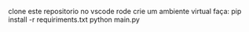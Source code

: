 clone este repositorio
no vscode rode crie um ambiente virtual
faça:
  pip install -r requiriments.txt
  python main.py
